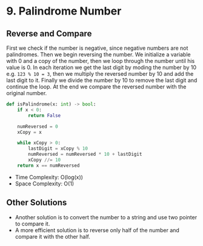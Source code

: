 # 9. Palindrome Number

## Reverse and Compare

First we check if the number is negative, since negative numbers are not palindromes. Then we begin reversing the number. We initialize a variable with 0 and a copy of the number, then we loop through the number until his value is 0. In each iteration we get the last digit by moding the number by 10 e.g. `123 % 10 = 3`, then we multiply the reversed number by 10 and add the last digit to it. Finally we divide the number by 10 to remove the last digit and continue the loop. At the end we compare the reversed number with the original number.

```python
def isPalindrome(x: int) -> bool:
    if x < 0:
        return False

    numReversed = 0
    xCopy = x

    while xCopy > 0:
        lastDigit = xCopy % 10
        numReversed = numReversed * 10 + lastDigit
        xCopy //= 10
    return x == numReversed
```

- Time Complexity: O(log(x))
- Space Complexity: O(1)

## Other Solutions

- Another solution is to convert the number to a string and use two pointer to compare it.
- A more efficient solution is to reverse only half of the number and compare it with the other half.